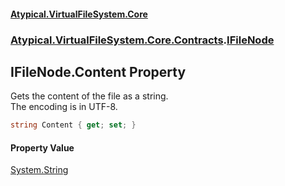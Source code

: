 #### [Atypical.VirtualFileSystem.Core](VirtualFileSystem.md 'VirtualFileSystem')
### [Atypical.VirtualFileSystem.Core.Contracts](VirtualFileSystem.md#Atypical.VirtualFileSystem.Core.Contracts 'Atypical.VirtualFileSystem.Core.Contracts').[IFileNode](IFileNode.md 'Atypical.VirtualFileSystem.Core.Contracts.IFileNode')

## IFileNode.Content Property

Gets the content of the file as a string.  
The encoding is in UTF-8.

```csharp
string Content { get; set; }
```

#### Property Value
[System.String](https://docs.microsoft.com/en-us/dotnet/api/System.String 'System.String')